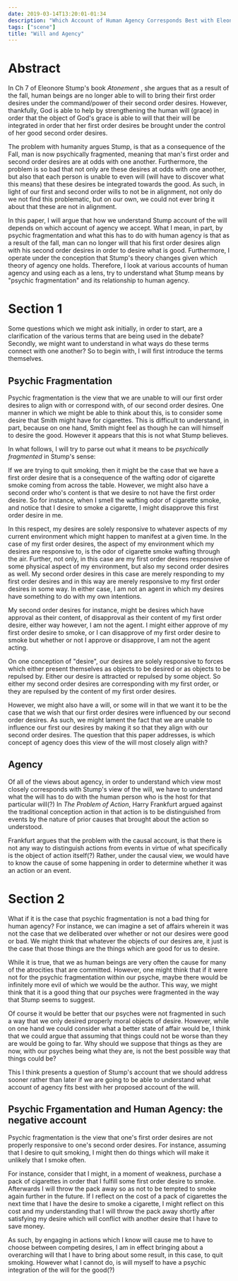 ```yaml
---
date: 2019-03-14T13:20:01-01:34
description: "Which Account of Human Agency Corresponds Best with Eleonore Stump's Account of the Will?"
tags: ["scene"]
title: "Will and Agency"
---
```


# Abstract

In Ch 7 of Eleonore Stump's book *Atonement* , she argues that as a result of the fall, human beings are no longer able to will to bring their first order desires under the command/power of their second order desires. However, thankfully, God is able to help by strengthening the human will (grace) in order that the object of God's grace is able to will that their will be integrated in order that her first order desires be brought under the control of her good second order desires.

The problem with humanity argues Stump, is that as a consequence of the Fall, man is now psychically fragmented, meaning that man's first order and second order desires are at odds with one another. Furthermore, the problem is so bad that not only are these desires at odds with one another, but also that each person is unable to even will (will have to discover what this means) that these desires be integrated towards the good. As such, in light of our first and second order wills to not be in alignment, not only do we not find this problematic, but on our own, we could not ever bring it about that these are not in alignment.

In this paper, I will argue that how we understand Stump account of the will depends on which account of agency we accept. What I mean, in part, by psychic fragmentation and what this has to do with human agency is that as a result of the fall, man can no longer will that his first order desires align with his second order desires in order to desire what is good. Furthermore, I operate under the conception that Stump's theory changes given which theory of agency one holds. Therefore, I look at various accounts of human agency and using each as a lens, try to understand what Stump means by "psychic fragmentation" and its relationship to human agency.

# Section 1

Some questions which we might ask initially, in order to start, are a clarification of the various terms that are being used in the debate? Secondly, we might want to understand in what ways do these terms connect with one another? So to begin with, I will first introduce the terms themselves.

## Psychic Fragmentation
 
Psychic fragmentation is the view that we are unable to will our first order desires to align with or correspond with, of our second order desires. One manner in which we might be able to think about this, is to consider some desire that Smith might have for cigarettes. This is difficult to understand, in part, because on one hand, Smith might feel as though he can will himself to desire the good. However it appears that this is not what Stump believes.

In what follows, I will try to parse out what it means to be *psychically fragmented* in Stump's sense:

If we are trying to quit smoking, then it might be the case that we have a first order desire that is a consequence of the wafting odor of cigarette smoke coming from across the table. However, we might also have a second order who's content is that we desire to not have the first order desire. So for instance, when I smell the wafting odor of cigarette smoke, and notice that I desire to smoke a cigarette, I might disapprove this first order desire in me. 

In this respect, my desires are solely responsive to whatever aspects of my current environment which might happen to manifest at a given time. In the case of my first order desires, the aspect of my environment which my desires are responsive to, is the odor of cigarette smoke wafting through the air. Further, not only, in this case are my first order desires responsive of some physical aspect of my environment, but also my second order desires as well. My second order desires in this case are merely responding to my first order desires and in this way are merely responsive to my first order desires in some way. In either case, I am not an agent in which my desires have something to do with my own intentions. 

My second order desires for instance,  might be desires which have approval as their content, of disapproval as their content of my first order desire, either way however, I am not the agent. I might either approve of my first order desire to smoke, or I can disapprove of my first order desire to smoke but whether or not I approve or disapprove, I am not the agent acting.

On one conception of "desire", our desires are solely responsive to forces which either present themselves as objects to be desired or as objects to be repulsed by. Either our desire is attracted or repulsed by some object. So either my second order desires are corresponding with my first order, or they are repulsed by the content of my first order desires.

However, we might also have a will, or some will in that we want it to be the case that we wish that our first order desires were influenced by our second order desires. As such, we might lament the fact that we are unable to influence our first our desires by making it so that they align with our second order desires. The question that this paper addresses, is which concept of agency does this view of the will most closely align with?

## Agency

Of all of the views about agency, in order to understand which view most closely corresponds with Stump's view of the will, we have to understand what the will has to do with the human person who is the host for that particular will(?) In *The Problem of Action*, Harry Frankfurt argued against the traditional conception action in that action is to be distinguished from events by the nature of prior causes that brought about the action so understood.

Frankfurt argues that the problem with the causal account, is that there is not any way to distinguish actions from events in virtue of what specifically is the object of action itself(?) Rather, under the causal view, we would have to know the cause of some happening in order to determine whether it was an action or an event.


# Section 2

What if it is the case that psychic fragmentation is not a bad thing for human agency? For instance, we can imagine a set of affairs wherein it was not the case that we deliberated over whether or not our desires were good or bad. We might think that whatever the objects of our desires are, it just is the case that those things are the things which are good for us to desire.

While it is true, that we as human beings are very often the cause for many of the atrocities that are committed. However, one might think that if it were not for the psychic fragmentation within our psyche, maybe there would be infinitely more evil of which we would be the author. This way, we might think that it is a good thing that our psyches were fragmented in the way that Stump seems to suggest.

Of course it would be better that our psyches were not fragmented in such a way that we only desired properly moral objects of desire. However, while on one hand we could consider what a better state of affair would be, I think that we could argue that assuming that things could not be worse than they are would be going to far. Why should we suppose that things as they are now, with our psyches being what they are, is not the best possible way that things could be?

This I think presents a question of Stump's account that we should address sooner rather than later if we are going to be able to understand what account of agency fits best with her proposed account of the will.

## Psychic Frgamentation and Human Agency: the negative account

Psychic fragmentation is the view that one's first order desires are not properly responsive to one's second order desires. For instance, assuming that I desire to quit smoking, I might then do things which will make it unlikely that I smoke often.

For instance, consider that I might, in a moment of weakness, purchase a pack of cigarettes in order that I fulfill some first order desire to smoke. Afterwards I will throw the pack away so as not to be tempted to smoke again further in the future. If I reflect on the cost of a pack of cigarettes the next time that I have the desire to smoke a cigarette, I might reflect on this cost and my understanding that I will throw the pack away shortly after satisfying my desire which will conflict with another desire that I have to save money.

As such, by engaging in actions which I know will cause me to have to choose between competing desires, I am in effect bringing about a overarching will that I have to bring about some result, in this case, to quit smoking. However what I cannot do, is will myself to have a psychic integration of the will for the good(?)
